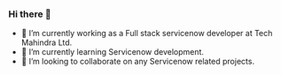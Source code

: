 ### Hi there 👋
- 🔭 I’m currently working as a Full stack servicenow developer at Tech Mahindra Ltd.
- 🌱 I’m currently learning Servicenow development.
- 👯 I’m looking to collaborate on any Servicenow related projects.



